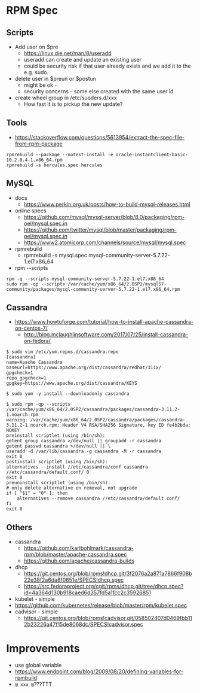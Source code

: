 # RPM Spec
## Scripts
* Add user on $pre
  * https://linux.die.net/man/8/useradd
  * useradd can create and update an existing user
  * could be security risk if that user already exists and we add it to the e.g. sudo.
* delete user in $preun or $postun
  * might be ok - 
  * security concerns - some else created with the same user id
* create wheel group in /etc/suoders.d/xxx
  * How fast it is to pickup the new update?

## Tools
* https://stackoverflow.com/questions/5613954/extract-the-spec-file-from-rpm-package
```
rpmrebuild --package --notest-install -e oracle-instantclient-basic-10.2.0.4-1.x86_64.rpm
rpmrebuild -s hercules.spec hercules
```
## MySQL
* docs
  * https://www.perkin.org.uk/posts/how-to-build-mysql-releases.html
* online specs
  * https://github.com/mysql/mysql-server/blob/8.0/packaging/rpm-oel/mysql.spec.in
  * https://github.com/twitter/mysql/blob/master/packaging/rpm-oel/mysql.spec.in
  * https://www2.atomicorp.com/channels/source/mysql/mysql.spec
* rpmrebuild
  * rpmrebuild -s mysql.spec mysql-community-server-5.7.22-1.el7.x86_64
* rpm --scripts
```
rpm -q --scripts mysql-community-server-5.7.22-1.el7.x86_64
sudo rpm -qp --scripts /var/cache/yum/x86_64/2.0SP2/mysql57-community/packages/mysql-community-server-5.7.22-1.el7.x86_64.rpm
```
## Cassandra
* https://www.howtoforge.com/tutorial/how-to-install-apache-cassandra-on-centos-7/
  * http://blog.mclaughlinsoftware.com/2017/07/25/install-cassandra-on-fedora/
```
$ sudo vim /etc/yum.repos.d/cassandra.repo
[cassandra]
name=Apache Cassandra
baseurl=https://www.apache.org/dist/cassandra/redhat/311x/
gpgcheck=1
repo_gpgcheck=1
gpgkey=https://www.apache.org/dist/cassandra/KEYS

$ sudo yum -y install --downloadonly cassandra

$ sudo rpm -qp --scripts /var/cache/yum/x86_64/2.0SP2/cassandra/packages/cassandra-3.11.2-1.noarch.rpm
warning: /var/cache/yum/x86_64/2.0SP2/cassandra/packages/cassandra-3.11.2-1.noarch.rpm: Header V4 RSA/SHA256 Signature, key ID fe4b2bda: NOKEY
preinstall scriptlet (using /bin/sh):
getent group cassandra >/dev/null || groupadd -r cassandra
getent passwd cassandra >/dev/null || \
useradd -d /var/lib/cassandra -g cassandra -M -r cassandra
exit 0
postinstall scriptlet (using /bin/sh):
alternatives --install //etc/cassandra/conf cassandra //etc/cassandra/default.conf/ 0
exit 0
preuninstall scriptlet (using /bin/sh):
# only delete alternative on removal, not upgrade
if [ "$1" = "0" ]; then
    alternatives --remove cassandra //etc/cassandra/default.conf/
fi
exit 0

```

## Others
* cassandra
  * https://github.com/karlbohlmark/cassandra-rpm/blob/master/apache-cassandra.spec
  * https://github.com/apache/cassandra-builds
* dhcp
  * https://git.centos.org/blob/rpms!dhcp.git/3f2076a2a871a7866f908b22e38f2a6da8f0651e/SPECS!dhcp.spec
  * https://src.fedoraproject.org/cgit/rpms/dhcp.git/tree/dhcp.spec?id=4a364d130b918caed6d357fd5a1fcc2c35926851
*  kubelet - simple
  * https://github.com/kubernetes/release/blob/master/rpm/kubelet.spec
* cadvisor - simple
  * https://git.centos.org/blob/rpms!cadvisor.git/058502407d0469fbb112b23226a47f15de8068dc/SPECS!cadvisor.spec

# Improvements
* use global variable
* https://www.endpoint.com/blog/2009/08/20/defining-variables-for-rpmbuild
* ```@ xxx @```???TTT
